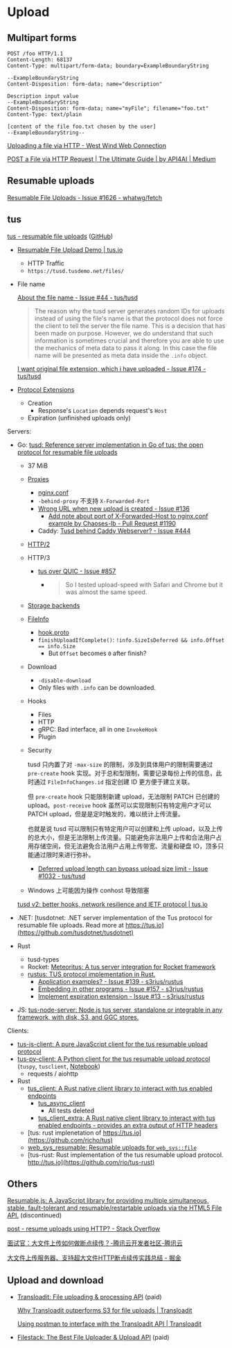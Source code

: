 # Upload
## Multipart forms
```http
POST /foo HTTP/1.1
Content-Length: 68137
Content-Type: multipart/form-data; boundary=ExampleBoundaryString

--ExampleBoundaryString
Content-Disposition: form-data; name="description"

Description input value
--ExampleBoundaryString
Content-Disposition: form-data; name="myFile"; filename="foo.txt"
Content-Type: text/plain

[content of the file foo.txt chosen by the user]
--ExampleBoundaryString--
```

[Uploading a file via HTTP - West Wind Web Connection](https://webconnection.west-wind.com/docs/_0rs0twgr6.htm)

[POST a File via HTTP Request | The Ultimate Guide | by API4AI | Medium](https://medium.com/@API4AI/post-a-file-via-http-request-the-ultimate-guide-b23fb70a3f73)

## Resumable uploads
[Resumable File Uploads - Issue #1626 - whatwg/fetch](https://github.com/whatwg/fetch/issues/1626)

## tus
[tus - resumable file uploads](https://tus.io/) ([GitHub](https://github.com/tus/tus-resumable-upload-protocol))
- [Resumable File Upload Demo | tus.io](https://tus.io/demo)
  - HTTP Traffic
  - `https://tusd.tusdemo.net/files/`

- File name

  [About the file name - Issue #44 - tus/tusd](https://github.com/tus/tusd/issues/44)
  > The reason why the tusd server generates random IDs for uploads instead of using the file's name is that the protocol does not force the client to tell the server the file name. This is a decision that has been made on purpose. However, we do understand that such information is sometimes crucial and therefore you are able to use the mechanics of meta data to pass it along. In this case the file name will be presented as meta data inside the `.info` object.

  [I want original file extension, which i have uploaded - Issue #174 - tus/tusd](https://github.com/tus/tusd/issues/174)

- [Protocol Extensions](https://tus.io/protocols/resumable-upload#protocol-extensions)
  - Creation
    - Response's `Location` depends request's `Host`
  - Expiration (unfinished uploads only)

Servers:
- Go: [tusd: Reference server implementation in Go of tus: the open protocol for resumable file uploads](https://github.com/tus/tusd)
  - 37 MiB
  - [Proxies](https://tus.github.io/tusd/getting-started/configuration/#proxies)
    - [nginx.conf](https://github.com/tus/tusd/blob/main/examples/nginx.conf)
    - `-behind-proxy` 不支持 `X-Forwarded-Port`
    - [Wrong URL when new upload is created - Issue #136](https://github.com/tus/tusd/issues/136)
      - [Add note about port of X-Forwarded-Host to nginx.conf example by Chaoses-Ib - Pull Request #1190](https://github.com/tus/tusd/pull/1190)
    - Caddy: [Tusd behind Caddy Webserver? - Issue #444](https://github.com/tus/tusd/issues/444)
  - [HTTP/2](https://tus.github.io/tusd/getting-started/configuration/#http2)
  - HTTP/3
    - [tus over QUIC - Issue #857](https://github.com/tus/tusd/issues/857)
      - > So I tested upload-speed with Safari and Chrome but it was almost the same speed.
  - [Storage backends](https://tus.github.io/tusd/storage-backends/overview/)
  - [FileInfo](https://pkg.go.dev/github.com/tus/tusd/pkg/handler#FileInfo)
    - [hook.proto](https://github.com/tus/tusd/blob/eff0a435fcbba04edede33a80f69811588aaa0f5/pkg/hooks/grpc/proto/hook.proto#L35)
    - `finishUploadIfComplete()`: `!info.SizeIsDeferred && info.Offset == info.Size`
      - But `Offset` becomes `0` after finish?
  - Download
    - `-disable-download`
    - Only files with `.info` can be downloaded.
  - Hooks
    - Files
    - HTTP
    - gRPC: Bad interface, all in one `InvokeHook`
    - Plugin
  - Security

    tusd 只内置了对 `-max-size` 的限制，涉及到具体用户的限制需要通过 `pre-create` hook 实现。对于总和型限制，需要记录每份上传的信息，此时通过 `FileInfoChanges.id` 指定创建 ID 更方便于建立关联。
    
    但 `pre-create` hook 只能限制新建 upload，无法限制 PATCH 已创建的 upload。`post-receive` hook 虽然可以实现限制只有特定用户才可以 PATCH upload，但是是定时触发的，难以统计上传流量。

    也就是说 tusd 可以限制只有特定用户可以创建和上传 upload，以及上传的总大小，但是无法限制上传流量。只能避免非法用户上传和合法用户占用存储空间，但无法避免合法用户占用上传带宽、流量和硬盘 IO，顶多只能通过限时来进行弥补。

    - [Deferred upload length can bypass upload size limit - Issue #1032 - tus/tusd](https://github.com/tus/tusd/issues/1032)
  
  - Windows 上可能因为操作 conhost 导致阻塞

  [tusd v2: better hooks, network resilience and IETF protocol | tus.io](https://tus.io/blog/2023/09/20/tusd-200)

- .NET: [tusdotnet: .NET server implementation of the Tus protocol for resumable file uploads. Read more at https://tus.io](https://github.com/tusdotnet/tusdotnet)

- Rust
  - tusd-types
  - Rocket: [Meteoritus: A tus server integration for Rocket framework](https://github.com/kallebysantos/meteoritus)
  - [rustus: TUS protocol implementation in Rust.](https://github.com/s3rius/rustus)
    - [Application examples? - Issue #139 - s3rius/rustus](https://github.com/s3rius/rustus/issues/139)
    - [Embedding in other programs - Issue #157 - s3rius/rustus](https://github.com/s3rius/rustus/issues/157)
    - [Implement expiration extension - Issue #13 - s3rius/rustus](https://github.com/s3rius/rustus/issues/13)

- JS: [tus-node-server: Node.js tus server, standalone or integrable in any framework, with disk, S3, and GGC stores.](https://github.com/tus/tus-node-server)

Clients:
- [tus-js-client: A pure JavaScript client for the tus resumable upload protocol](https://github.com/tus/tus-js-client)
- [tus-py-client: A Python client for the tus resumable upload protocol](https://github.com/tus/tus-py-client) (`tuspy`, `tusclient`, [Notebook](tus.ipynb))
  - requests / aiohttp
- Rust
  - [tus\_client: A Rust native client library to interact with tus enabled endpoints](https://github.com/jonstodle/tus_client)
    - [tus\_async\_client](https://github.com/zryambus/tus_async_client)
      - All tests deleted
    - [tus\_client\_extra: A Rust native client library to interact with tus enabled endpoints - provides an extra output of HTTP headers](https://github.com/Bysness/tus_client_extra)
  - [tus: rust implenetation of https://tus.io](https://github.com/richo/tus)
  - [web\_sys\_resumable: Resumable uploads for `web_sys::file`](https://github.com/littlebenlittle/web_sys_resumable)
  - [tus-rust: Rust implementation of the tus resumable upload protocol. http://tus.io](https://github.com/rio/tus-rust)

## Others
[Resumable.js: A JavaScript library for providing multiple simultaneous, stable, fault-tolerant and resumable/restartable uploads via the HTML5 File API.](https://github.com/23/resumable.js) (discontinued)

[post - resume uploads using HTTP? - Stack Overflow](https://stackoverflow.com/questions/1830130/resume-uploads-using-http)

[面试官：大文件上传如何做断点续传？-腾讯云开发者社区-腾讯云](https://cloud.tencent.com/developer/article/1813858)

[大文件上传服务器、支持超大文件HTTP断点续传实践总结 - 掘金](https://juejin.cn/post/7045142249969025054)

## Upload and download
- [Transloadit: File uploading & processing API](https://transloadit.com/) (paid)

  [Why Transloadit outperforms S3 for file uploads | Transloadit](https://transloadit.com/blog/2023/04/transloadit-vs-s3-for-uploads/)

  [Using postman to interface with the Transloadit API | Transloadit](https://transloadit.com/blog/2022/06/postman/)

- [Filestack: The Best File Uploader & Upload API](https://www.filestack.com/) (paid)
